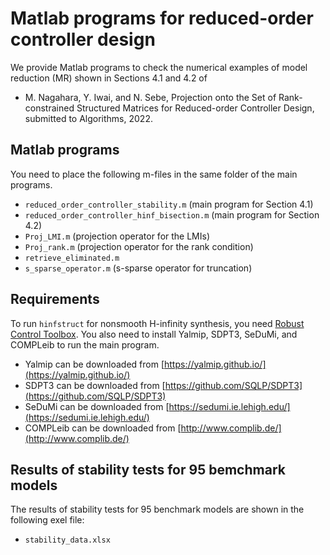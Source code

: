 # Matlab programs for reduced-order controller design
We provide Matlab programs to check the numerical examples of model reduction (MR) shown in Sections 4.1 and 4.2 of
- M. Nagahara, Y. Iwai, and N. Sebe, Projection onto the Set of Rank-constrained Structured Matrices for Reduced-order Controller Design, submitted to Algorithms, 2022.

## Matlab programs
You need to place the following m-files in the same folder of the main programs.
- `reduced_order_controller_stability.m` (main program for Section 4.1)
- `reduced_order_controller_hinf_bisection.m` (main program for Section 4.2)
- `Proj_LMI.m` (projection operator for the LMIs)
- `Proj_rank.m` (projection operator for the rank condition)
- `retrieve_eliminated.m` 
- `s_sparse_operator.m` (s-sparse operator for truncation)
## Requirements
To run `hinfstruct` for nonsmooth H-infinity synthesis, you need [Robust Control Toolbox](https://jp.mathworks.com/products/robust.html).
You also need to install Yalmip, SDPT3, SeDuMi, and COMPLeib to run the main program.
- Yalmip can be downloaded from [https://yalmip.github.io/](https://yalmip.github.io/)
- SDPT3 can be downloaded from [https://github.com/SQLP/SDPT3](https://github.com/SQLP/SDPT3)
- SeDuMi can be downloaded from [https://sedumi.ie.lehigh.edu/](https://sedumi.ie.lehigh.edu/)
- COMPLeib can be downloaded from [http://www.complib.de/](http://www.complib.de/)
## Results of stability tests for 95 bemchmark models
The results of stability tests for 95 benchmark models are shown in the following exel file:
- `stability_data.xlsx`
